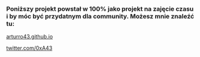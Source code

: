 

### Poniższy projekt powstał w 100% jako projekt na zajęcie czasu i by móc być przydatnym dla community. Możesz mnie znaleźć tu:

[arturro43.github.io](arturro43.github.io)

[twitter.com/0xA43](twitter.com/0xA43)